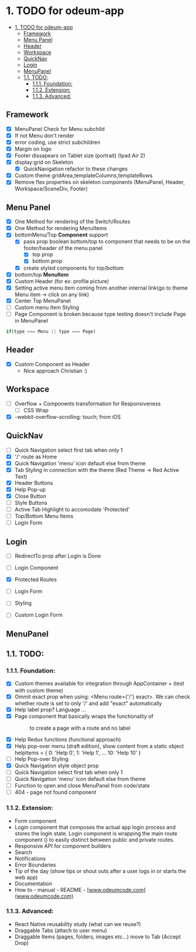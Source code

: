 # 1. TODO for odeum-app
<!-- TOC -->

- [1. TODO for odeum-app](#1-todo-for-odeum-app)
	- [Framework](#framework)
	- [Menu Panel](#menu-panel)
	- [Header](#header)
	- [Workspace](#workspace)
	- [QuickNav](#quicknav)
	- [Login](#login)
	- [MenuPanel](#menupanel)
	- [1.1. TODO:](#11-todo)
		- [1.1.1. Foundation:](#111-foundation)
		- [1.1.2. Extension:](#112-extension)
		- [1.1.3. Advanced:](#113-advanced)

<!-- /TOC -->

## Framework

- [x] MenuPanel Check for Menu subchild
- [x] If not Menu don't render
- [x] error coding, use strict subchildren
- [x] Margin on logo
- [x] Footer dissapears on Tablet size (portrait) (Ipad Air 2)
- [x] display:grid on Skeleton
	-[x] QuickNavigation refactor to these changes
- [x] Custom theme gridArea,templateColumns,templateRows
- [x] Remove flex properties on skeleton components (MenuPanel, Header, Workspace/SceneDiv, Footer)

## Menu Panel

- [x] One Method for rendering of the Switch/Routes
- [x] One Method for rendering MenuItems
- [x] bottomMenu/Top **Component** support 
	- [x] pass prop boolean bottom/top to component that needs to be on the footer/header of the menu panel
		- [x] top prop
		- [x] bottom prop
	- [x] create styled components for top/bottom 
- [x] bottom/top **MenuItem**
- [x] Custom Header (for ex: profile picture)
- [x] Setting active menu item coming from another internal link(go to theme Menu item -> click on any link)
- [x] Center Top MenuPanel
- [ ] Custom menu Item Styling
- [ ] Page Component is broken because type testing doesn't include Page in MenuPanel
```js
if(type === Menu || type === Page)
``` 

## Header

- [x] Custom Component as Header
	- Nice approach Christian :)

## Workspace

- [ ] Overflow + Components transformation for Responsiveness 
	- [ ] CSS Wrap
- [x] -webkit-overflow-scrolling: touch; from  iOS

## QuickNav

- [ ] Quick Navigation select first tab when only 1
- [x] '/' route as Home
- [x] Quick Navigation 'menu' icon default else from theme
- [x] Tab Styling in connection with the theme (Red Theme -> Red Active Text)
- [x] Header Buttons
- [x] Help Pop-up
- [x] Close Button
- [ ] Style Buttons 
- [ ] Active Tab Highlight to accomodate 'Protected'
- [ ] Top/Bottom Menu Items
- [ ] Login Form

## Login

- [ ] RedirectTo prop after Login is Done
- [ ] Login Component
- [x] Protected Routes
- [ ] Login Form
- [ ] Styling
- [ ] Custom Login Form


## MenuPanel
## 1.1. TODO:

### 1.1.1. Foundation:
- [x] Custom themes available for integration through AppContainer + (test with custom theme)
- [x] Ommit exact prop when using: <Menu route={'/'} exact>. We can check whether route is set to only '/' and add "exact" automatically
- [x] Help label prop? Language ... 
- [x] Page component that basically wraps the functionality of <Menu> to create a page with a route and no label
- [x] Help Redux functions (functional approach)
- [x] Help pop-over menu (draft edition), show content from a static object helpItems = { 0: 'Help 0', 1: 'Help 1', ... 10: 'Help 10' }
	<!-- Help is not getting stuff from a static object but it renders the ID of the active tab/menuItem in a small pop up through Redux-->
- [ ] Help Pop-over Styling
- [x] Quick Navigation style object prop
- [ ] Quick Navigation select first tab when only 1
- [ ] Quick Navigation 'menu' icon default else from theme
- [ ] Function to open and close MenuPanel from code/state
- [ ] 404 - page not found component

### 1.1.2. Extension:
- Form component
- Login component that composes the actual app login process and stores the login state. Login component is wrapping the main route component (<AppRouter />) to easily distinct between public and private routes. 
- Responsive API for component builders
- Search
- Notifications
- Error Boundaries
- Tip of the day (show tips or shout outs after a user logs in or starts the web app)
- Documentation
- How to - manual - README - [www.odeumcode.com](www.odeumcode.com)

### 1.1.3. Advanced:
- React Native reusability study (what can we reuse?)
- Draggable Tabs (attach to user menu)
- Draggable Items (pages, folders, images etc...) move to Tab (Accept Drop)

